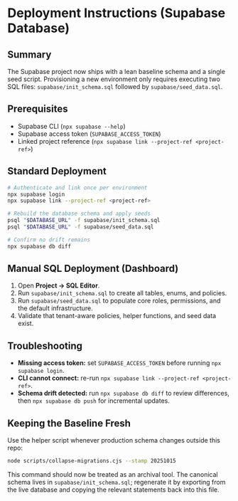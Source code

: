 # Deployment Instructions (Supabase Database)

## Summary
The Supabase project now ships with a lean baseline schema and a single seed script. Provisioning a new environment only requires executing two SQL files: `supabase/init_schema.sql` followed by `supabase/seed_data.sql`.

## Prerequisites
- Supabase CLI (`npx supabase --help`)
- Supabase access token (`SUPABASE_ACCESS_TOKEN`)
- Linked project reference (`npx supabase link --project-ref <project-ref>`)

## Standard Deployment
```bash
# Authenticate and link once per environment
npx supabase login
npx supabase link --project-ref <project-ref>

# Rebuild the database schema and apply seeds
psql "$DATABASE_URL" -f supabase/init_schema.sql
psql "$DATABASE_URL" -f supabase/seed_data.sql

# Confirm no drift remains
npx supabase db diff
```

## Manual SQL Deployment (Dashboard)
1. Open **Project → SQL Editor**.
2. Run `supabase/init_schema.sql` to create all tables, enums, and policies.
3. Run `supabase/seed_data.sql` to populate core roles, permissions, and the default infrastructure.
4. Validate that tenant-aware policies, helper functions, and seed data exist.

## Troubleshooting
- **Missing access token:** set `SUPABASE_ACCESS_TOKEN` before running `npx supabase login`.
- **CLI cannot connect:** re-run `npx supabase link --project-ref <project-ref>`.
- **Schema drift detected:** run `npx supabase db diff` to review differences, then `npx supabase db push` for incremental updates.

## Keeping the Baseline Fresh
Use the helper script whenever production schema changes outside this repo:
```bash
node scripts/collapse-migrations.cjs --stamp 20251015
```
This command should now be treated as an archival tool. The canonical schema lives in `supabase/init_schema.sql`; regenerate it by exporting from the live database and copying the relevant statements back into this file.
